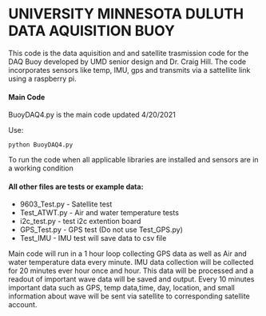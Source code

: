 

# UNIVERSITY MINNESOTA DULUTH DATA AQUISITION BUOY

This code is the data aquisition and and satellite trasmission code for the DAQ Buoy developed by UMD senior design and Dr. Craig Hill. The code
incorporates sensors like temp, IMU, gps and transmits via a sattellite link using a raspberry pi.

#### Main Code
BuoyDAQ4.py is the main code updated 4/20/2021

Use:
~~~
python BuoyDAQ4.py
~~~
To run the code when all applicable libraries are installed and sensors are in a working condition

#### All other files are tests or example data:
* 9603_Test.py - Satellite test
* Test_ATWT.py - Air and water temperature tests
* i2c_test.py  - test i2c extention board
* GPS_Test.py - GPS test (Do not use Test_GPS.py)
* Test_IMU - IMU test will save data to csv file

Main code will run in a 1 hour loop collecting GPS data as well as Air and water temperature data every minute. IMU data collection will be collected for
20 minutes ever hour once and hour. This data will be processed and a readout of important wave data will be saved and output. Every 10 minutes important data such as
GPS, temp data,time, day, location, and small information about wave will be sent via satellite to corresponding satellite account.
